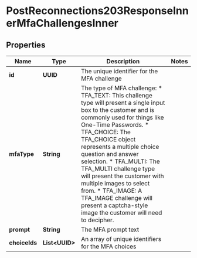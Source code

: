 

# PostReconnections203ResponseInnerMfaChallengesInner


## Properties

| Name | Type | Description | Notes |
|------------ | ------------- | ------------- | -------------|
|**id** | **UUID** | The unique identifier for the MFA challenge |  |
|**mfaType** | **String** | The type of MFA challenge:   * TFA_TEXT:  This challenge type will present a single input box to the customer and is commonly used for things like One-Time Passwords.   * TFA_CHOICE: The TFA_CHOICE object represents a multiple choice question and answer selection.   * TFA_MULTI: The TFA_MULTI challenge type will present the customer with multiple images to select from.   * TFA_IMAGE: A TFA_IMAGE challenge will present a captcha-style image the customer will need to decipher. |  |
|**prompt** | **String** | The MFA prompt text |  |
|**choiceIds** | **List&lt;UUID&gt;** | An array of unique identifiers for the MFA choices |  |



